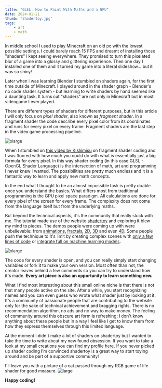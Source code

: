 ```yaml
---
title: "GLSL: How to Paint With Maths and a GPU"
date: 2024-01-21
thumb: "shadertoy.jpg"
tags:
    - art
    - math
---
```


In middle school I used to play Minecraft on an old pc with the lowest possible settings. I could barely reach 15 FPS and dreamt of installing those "shaders" I kept seeing everywhere. They promised to turn this pixelated blur of a game into a glossy and glittering experience. Then one day I installed one of them and it turned my game into a literal slideshow...  but it was so shiny!

Later when I was learning Blender I stumbled on shaders again, for the first time outside of Minecraft. I played around in the shader graph - Blender's no code shader system - but learning to write shaders by hand seemed like a daunting task. It turns out "shaders" are not only in Minecraft but in most videogame I ever played.  

There are different types of shaders for different purposes, but in this article I will only focus on _pixel shader_, also known as _fragment shader_. In a fragment shader the code describe every pixel color from its coordinates and runs for every pixel on every frame. Fragment shaders are the last step in the video game processing pipeline. 

![xlarge](/blog/assets/img/minecraft_shader.jpg)

When I stumbled on [this video by Kishimisu](https://www.youtube.com/watch?v=f4s1h2YETNY) on fragment shader coding and I was floored with how much you could do with what is essentially just a big formula for every pixel. In this way shader coding (in this case GLSL - OpenGL Shader Language) is the intersection of math, art and programming I never knew I wanted. The possibilities are pretty much endless and it is a fantastic way to learn and apply new math concepts.

In the end what I thought to be an almost impossible task is pretty doable once you understand the basics. What differs most from traditional programming is the GPU pixel space paradigm. All calculations are done for every pixel of the screen for every frame. The complexity does not come from the language itself but from the underlying maths.

But beyond the technical aspects, it's the community that really stuck with me. The tutorial made use of the website [shadertoy](https://www.shadertoy.com/) and exploring it blew my mind to pieces. The demos people were coming up with were unbelievable: from [animations](https://www.shadertoy.com/view/lcXSDM), [fractals](https://www.shadertoy.com/view/4ds3zn), [2D](https://www.shadertoy.com/view/ssjyWc), [3D](https://www.shadertoy.com/view/XcXXzS) and even [4D](https://www.shadertoy.com/view/WtB3Wt). Some people push the technique to it's limit by creating complex scenes with [only a few lines of code](https://www.shadertoy.com/view/DlySDD) or [integrate full on machine learning models](https://www.shadertoy.com/view/msVXWD).

![xlarge](/blog/assets/img/fractal.png)

The code for every shader is open, and you can really simply start changing variables or fork it to make your own version. Most often than not, the creator leaves behind a few comments so you can try to understand how it's made. **Every art piece is also an opportunity to learn something new.**

What I find most interesting about this small online niche is that there is not that many people active on the site. After a while, you start recognizing names and you can even guess who wrote what shader just by looking at it. It's a community of passionate people that are contributing to the website only for the sake of technical achievement and bragging rights. There is no recommendation algorithm, no ads and no way to make money. The feeling of community around this obscure art form is refreshing; I don't know anything about these people but in a way I feel like I get to know them from how they express themselves through this limited language.

At the moment I didn't make a lot of shaders on shadertoy but I wanted to take the time to write about my new found obsession. If you want to take a look at my small creations you can find my [profile here](https://www.shadertoy.com/user/retronyme). If you never picked up shader coding I'm convinced shadertoy is a great way to start toying around and be part of a supportive community!

I'll leave you with a picture of a cat passed through my RGB game of life shader for good measure.
![large](/blog/assets/img/cat.png)

**Happy coding!**
